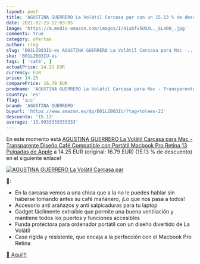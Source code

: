 ```yaml
---
layout: post
title: 'AGUSTINA GUERRERO La Volátil Carcasa par con un 15.13 % de descuento'
date: 2021-02-23 12:03:05
image: 'https://m.media-amazon.com/images/I/41xbfv5USXL._SL400_.jpg'
comments: true
category: ofertas
author: ring
slug: 'B01LZB03IU-es AGUSTINA GUERRERO La Volátil Carcasa para Mac -...'
sku: 'B01LZB03IU-es'
tags: [ 'café', ]
actualPrice: 14.25 EUR
currency: EUR
price: 14.25
comparePrice: 16.79 EUR
prodname: 'AGUSTINA GUERRERO La Volátil Carcasa para Mac - Transparente  Diseño Café  Compatible con Portátil Macbook Pro Retina 13   Pulgadas de Apple'
country: 'es'
flag: '🇪🇸'
brand: 'AGUSTINA GUERRERO'
buyurl: 'https://www.amazon.es/dp/B01LZB03IU/?tag=tolees-21'
descuento: '15.13'
average: '13.9933333333333'
---
```


En este momento está [AGUSTINA GUERRERO La Volátil Carcasa para Mac - Transparente  Diseño Café  Compatible con Portátil Macbook Pro Retina 13   Pulgadas de Apple](https://www.amazon.es/dp/B01LZB03IU/?tag=tolees-21) a 14.25 EUR (original: 16.79 EUR) (15.13 %  de descuento) en el siguiente enlace!

[![AGUSTINA GUERRERO La Volátil Carcasa par](https://m.media-amazon.com/images/I/41xbfv5USXL._SL400_.jpg)](https://www.amazon.es/dp/B01LZB03IU/?tag=tolees-21)

🔎:

- En la carcasa vemos a una chica que a la no le puedes hablar sin haberse tomando antes su café mañanero, ¡Lo que nos pasa a todos!
- Accesorio anti arañazos y anti salpicaduras para tu laptop
- Gadget fácilmente extraíble que permite una buena ventilación y mantiene todos los puertos y funciones accesibles
- Funda protectora para ordenador portátil con un diseño divertido de La Volátil
- Case rígida y resistente, que encaja a la perfección con el Macbook Pro Retina

[🛒 Aquí!!!](https://www.amazon.es/dp/B01LZB03IU/?tag=tolees-21)
